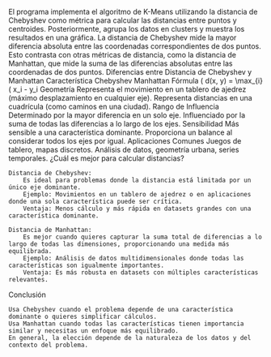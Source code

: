 El programa implementa el algoritmo de K-Means utilizando la distancia de Chebyshev como métrica para calcular las distancias entre puntos y centroides. Posteriormente, agrupa los datos en clusters y muestra los resultados en una gráfica. La distancia de Chebyshev mide la mayor diferencia absoluta entre las coordenadas correspondientes de dos puntos. Esto contrasta con otras métricas de distancia, como la distancia de Manhattan, que mide la suma de las diferencias absolutas entre las coordenadas de dos puntos.
Diferencias entre Distancia de Chebyshev y Manhattan
Característica	Chebyshev	Manhattan
Fórmula	( d(x, y) = \max_{i}(	x_i - y_i
Geometría	Representa el movimiento en un tablero de ajedrez (máximo desplazamiento en cualquier eje).	Representa distancias en una cuadrícula (como caminos en una ciudad).
Rango de Influencia	Determinado por la mayor diferencia en un solo eje.	Influenciado por la suma de todas las diferencias a lo largo de los ejes.
Sensibilidad	Más sensible a una característica dominante.	Proporciona un balance al considerar todos los ejes por igual.
Aplicaciones Comunes	Juegos de tablero, mapas discretos.	Análisis de datos, geometría urbana, series temporales.
¿Cuál es mejor para calcular distancias?

    Distancia de Chebyshev:
        Es ideal para problemas donde la distancia está limitada por un único eje dominante.
        Ejemplo: Movimientos en un tablero de ajedrez o en aplicaciones donde una sola característica puede ser crítica.
        Ventaja: Menos cálculo y más rápida en datasets grandes con una característica dominante.

    Distancia de Manhattan:
        Es mejor cuando quieres capturar la suma total de diferencias a lo largo de todas las dimensiones, proporcionando una medida más equilibrada.
        Ejemplo: Análisis de datos multidimensionales donde todas las características son igualmente importantes.
        Ventaja: Es más robusta en datasets con múltiples características relevantes.

Conclusión

    Usa Chebyshev cuando el problema depende de una característica dominante o quieres simplificar cálculos.
    Usa Manhattan cuando todas las características tienen importancia similar y necesitas un enfoque más equilibrado.
    En general, la elección depende de la naturaleza de los datos y del contexto del problema.
